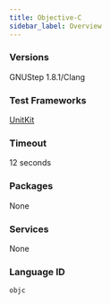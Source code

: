 ```yaml
---
title: Objective-C
sidebar_label: Overview
---
```



### Versions
GNUStep 1.8.1/Clang
### Test Frameworks
[UnitKit](https://github.com/Codewars/codewars.com/wiki/UnitKit)
### Timeout
12 seconds
### Packages
None
### Services
None
### Language ID
`objc`
